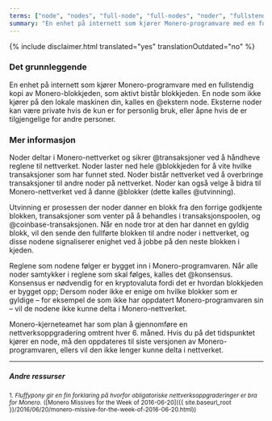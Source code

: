 ```yaml
---
terms: ["node", "nodes", "full-node", "full-nodes", "noder", "fullstendig node", "fullstendige noder"]
summary: "En enhet på internett som kjører Monero-programvare med en fullstendig kopi av Monero-blokkjeden. Den kan være lokal eller ekstern"
---
```


{% include disclaimer.html translated="yes" translationOutdated="no" %}
### Det grunnleggende

En enhet på internett som kjører Monero-programvare med en fullstendig kopi av Monero-blokkjeden, som aktivt bistår blokkjeden. En node som ikke kjører på den lokale maskinen din, kalles en @ekstern node. Eksterne noder kan være private hvis de kun er for personlig bruk, eller åpne hvis de er tilgjengelige for andre personer.

### Mer informasjon

Noder deltar i Monero-nettverket og sikrer @transaksjoner ved å håndheve reglene til nettverket. Noder laster ned hele @blokkjeden for å vite hvilke transaksjoner som har funnet sted. Noder bistår nettverket ved å overbringe transaksjoner til andre noder på nettverket. Noder kan også velge å bidra til Monero-nettverket ved å danne @blokker (dette kalles @utvinning).

Utvinning er prosessen der noder danner en blokk fra den forrige godkjente blokken, transaksjoner som venter på å behandles i transaksjonspoolen, og @coinbase-transaksjonen. Når en node tror at den har dannet en gyldig blokk, vil den sende den fullførte blokken til andre noder i nettverket, og disse nodene signaliserer enighet ved å jobbe på den neste blokken i kjeden. 

Reglene som nodene følger er bygget inn i Monero-programvaren. Når alle noder samtykker i reglene som skal følges, kalles det @konsensus. Konsensus er nødvendig for en kryptovaluta fordi det er hvordan blokkjeden er bygget opp; Dersom noder ikke er enige om hvilke blokker som er gyldige – for eksempel de som ikke har oppdatert Monero-programvaren sin – vil de nodene ikke kunne delta i Monero-nettverket.

Monero-kjerneteamet har som plan å gjennomføre en nettverksoppgradering omtrent hver 6. måned. Hvis du på det tidspunktet kjører en node, må den oppdateres til siste versjonen av Monero-programvaren, ellers vil den ikke lenger kunne delta i nettverket.

---

##### Andre ressurser
<sub>1. *Fluffypony gir en fin forklaring på hvorfor obligatoriske nettverksoppgraderinger er bra for Monero.* ([Monero Missives for the Week of 2016-06-20]({{ site.baseurl_root }}/2016/06/20/monero-missive-for-the-week-of-2016-06-20.html))</sub>
